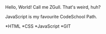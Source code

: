 Hello, World! Call me ZGull.
That's weird, huh?

JavaScript is my favourite CodeSchool Path.

*HTML
*CSS
*JavaScript
*GIT
